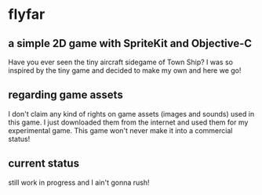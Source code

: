 # flyfar

## a simple 2D game with SpriteKit and Objective-C
Have you ever seen the tiny aircraft sidegame of Town Ship?
I was so inspired by the tiny game and decided to make my own and here we go!

## regarding game assets
I don't claim any kind of rights on game assets (images and sounds) used in this game.
I just downloaded them from the internet and used them for my experimental game.
This game won't never make it into a commercial status!

## current status
still work in progress and I ain't gonna rush!
